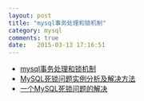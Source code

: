 ```yaml
---
layout: post
title: "mysql事务处理和锁机制"
category: mysql
comments: true
date:   2015-03-13 17:16:51
---
```


- [mysql事务处理和锁机制](http://blog.csdn.net/forever_feng/article/details/4368003)
- [MySQL死锁问题实例分析及解决方法](http://www.51testing.com/html/27/n-243727.html)
- [一个MySQL死锁问题的解决](http://blog.sina.com.cn/s/blog_575b0ca50100vmsn.html)

